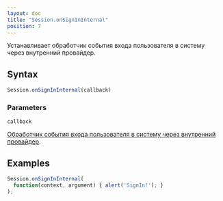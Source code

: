 ```yaml
---
layout: doc
title: "Session.onSignInInternal"
position: 7
---
```


Устанавливает обработчик события входа пользователя в систему через внутренний провайдер.

## Syntax

```js
Session.onSignInInternal(callback)
```

### Parameters

`callback`

[Обработчик события входа пользователя в систему через внутренний провайдер](../../Script/).

## Examples

```js
Session.onSignInInternal(
  function(context, argument) { alert('SignIn!'); }
);
```
